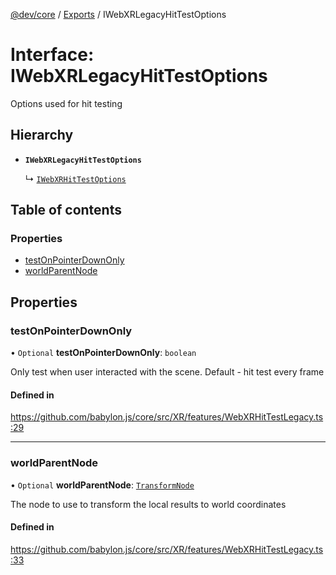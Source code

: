 [@dev/core](../README.md) / [Exports](../modules.md) / IWebXRLegacyHitTestOptions

# Interface: IWebXRLegacyHitTestOptions

Options used for hit testing

## Hierarchy

- **`IWebXRLegacyHitTestOptions`**

  ↳ [`IWebXRHitTestOptions`](IWebXRHitTestOptions.md)

## Table of contents

### Properties

- [testOnPointerDownOnly](IWebXRLegacyHitTestOptions.md#testonpointerdownonly)
- [worldParentNode](IWebXRLegacyHitTestOptions.md#worldparentnode)

## Properties

### testOnPointerDownOnly

• `Optional` **testOnPointerDownOnly**: `boolean`

Only test when user interacted with the scene. Default - hit test every frame

#### Defined in

https://github.com/babylon.js/core/src/XR/features/WebXRHitTestLegacy.ts:29

___

### worldParentNode

• `Optional` **worldParentNode**: [`TransformNode`](../classes/TransformNode.md)

The node to use to transform the local results to world coordinates

#### Defined in

https://github.com/babylon.js/core/src/XR/features/WebXRHitTestLegacy.ts:33
